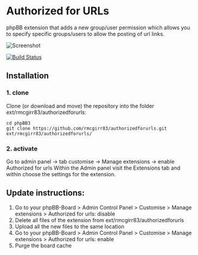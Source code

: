 Authorized for URLs
=========================

phpBB extension that adds a new group/user permission which allows you to specify specific groups/users to allow the posting of url links.

![Screenshot](denied.jpg)

[![Build Status](https://travis-ci.org/rmcgirr83/authorizedforurls.svg?branch=master)](https://travis-ci.org/rmcgirr83/authorizedforurls)
## Installation

### 1. clone
Clone (or download and move) the repository into the folder ext/rmcgirr83/authorizedforurls:

```
cd phpBB3
git clone https://github.com/rmcgirr83/authorizedforurls.git ext/rmcgirr83/authorizedforurls/
```

### 2. activate
Go to admin panel -> tab customise -> Manage extensions -> enable Authorized for urls
Within the Admin panel visit the Extensions tab and within choose the settings for the extension.

## Update instructions:
1. Go to your phpBB-Board > Admin Control Panel > Customise > Manage extensions > Authorized for urls: disable
2. Delete all files of the extension from ext/rmcgirr83/authorizedforurls
3. Upload all the new files to the same location
4. Go to your phpBB-Board > Admin Control Panel > Customise > Manage extensions > Authorized for urls: enable
5. Purge the board cache
